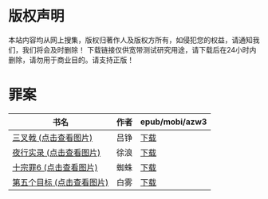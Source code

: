 # 版权声明

本站内容均从网上搜集，版权归著作人及版权方所有，如侵犯您的权益，请通知我们，我们将会及时删除！ 下载链接仅供宽带测试研究用途，请下载后在24小时内删除，请勿用于商业目的。请支持正版！

# 罪案

| 书名 | 作者 | epub/mobi/azw3 |
| --- | --- | --- |
| [三叉戟 (点击查看图片)](https://www.dushupai.com/attachment/2024/06/09/1e60c87925845b78.jpg) | 吕铮 | [下载](https://url89.ctfile.com/f/31084289-1356986530-0dddac?p=8866) |
| [夜行实录 (点击查看图片)](https://www.dushupai.com/attachment/2024/06/08/a6d5e41d8e519535.jpg) | 徐浪 | [下载](https://url89.ctfile.com/f/31084289-1357052968-eec90d?p=8866) |
| [十宗罪6 (点击查看图片)](https://www.dushupai.com/attachment/2024/06/07/44ddabc2d6cc23d8.jpg) | 蜘蛛 | [下载](https://url89.ctfile.com/f/31084289-1357043728-a03a5b?p=8866) |
| [第五个目标 (点击查看图片)](https://www.dushupai.com/attachment/2024/06/07/701d8af1edf767bc.jpg) | 白雾 | [下载](https://url89.ctfile.com/f/31084289-1357037845-992b8d?p=8866) |
